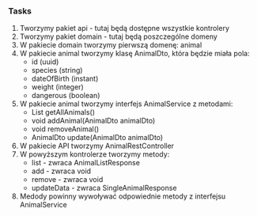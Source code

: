 ### Tasks

1. Tworzymy pakiet api - tutaj będą dostępne wszystkie kontrolery
2. Tworzymy pakiet domain - tutaj będą poszczególne domeny
3. W pakiecie domain tworzymy pierwszą domenę: animal
4. W pakiecie animal tworzymy klasę AnimalDto, która będzie miała pola:
    - id (uuid)
    - species (string)
    - dateOfBirth (instant)
    - weight (integer)
    - dangerous (boolean)
5. W pakiecie animal tworzymy interfejs AnimalService z metodami:
    - List<AnimalDto> getAllAnimals()
    - void addAnimal(AnimalDto animalDto)
    - void removeAnimal()
    - AnimalDto update(AnimalDto animalDto)
6. W pakiecie API tworzymy AnimalRestController
7. W powyższym kontrolerze tworzymy metody:
    - list - zwraca AnimalListResponse
    - add - zwraca void
    - remove - zwraca void
    - updateData - zwraca SingleAnimalResponse
8. Medody powinny wywoływać odpowiednie metody z interfejsu AnimalService
    
    
